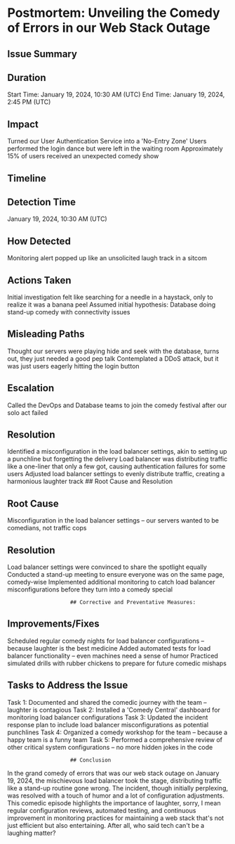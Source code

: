 # Postmortem: Unveiling the Comedy of Errors in our Web Stack Outage

## Issue Summary

## Duration
Start Time: January 19, 2024, 10:30 AM (UTC)
End Time: January 19, 2024, 2:45 PM (UTC)

## Impact
Turned our User Authentication Service into a 'No-Entry Zone'
Users performed the login dance but were left in the waiting room
Approximately 15% of users received an unexpected comedy show

## Timeline

## Detection Time
January 19, 2024, 10:30 AM (UTC)

## How Detected
Monitoring alert popped up like an unsolicited laugh track in a sitcom

## Actions Taken
Initial investigation felt like searching for a needle in a haystack, only to realize it was a banana peel
Assumed initial hypothesis: Database doing stand-up comedy with connectivity issues

## Misleading Paths
Thought our servers were playing hide and seek with the database, turns out, they just needed a good pep talk
Contemplated a DDoS attack, but it was just users eagerly hitting the login button
## Escalation
Called the DevOps and Database teams to join the comedy festival after our solo act failed

## Resolution

Identified a misconfiguration in the load balancer settings, akin to setting up a punchline but forgetting the delivery
Load balancer was distributing traffic like a one-liner that only a few got, causing authentication failures for some users
Adjusted load balancer settings to evenly distribute traffic, creating a harmonious laughter track
						## Root Cause and Resolution

## Root Cause
Misconfiguration in the load balancer settings – our servers wanted to be comedians, not traffic cops

## Resolution
Load balancer settings were convinced to share the spotlight equally
Conducted a stand-up meeting to ensure everyone was on the same page, comedy-wise
Implemented additional monitoring to catch load balancer misconfigurations before they turn into a comedy special
						
						## Corrective and Preventative Measures:

## Improvements/Fixes
Scheduled regular comedy nights for load balancer configurations – because laughter is the best medicine
Added automated tests for load balancer functionality – even machines need a sense of humor
Practiced simulated drills with rubber chickens to prepare for future comedic mishaps

## Tasks to Address the Issue
Task 1: Documented and shared the comedic journey with the team – laughter is contagious
Task 2: Installed a 'Comedy Central' dashboard for monitoring load balancer configurations
Task 3: Updated the incident response plan to include load balancer misconfigurations as potential punchlines
Task 4: Organized a comedy workshop for the team – because a happy team is a funny team
Task 5: Performed a comprehensive review of other critical system configurations – no more hidden jokes in the code

						## Conclusion

In the grand comedy of errors that was our web stack outage on January 19, 2024, the mischievous load balancer took the stage, distributing traffic like a stand-up routine gone wrong. The incident, though initially perplexing, was resolved with a touch of humor and a lot of configuration adjustments. This comedic episode highlights the importance of laughter, sorry, I mean regular configuration reviews, automated testing, and continuous improvement in monitoring practices for maintaining a web stack that's not just efficient but also entertaining. After all, who said tech can't be a laughing matter?
